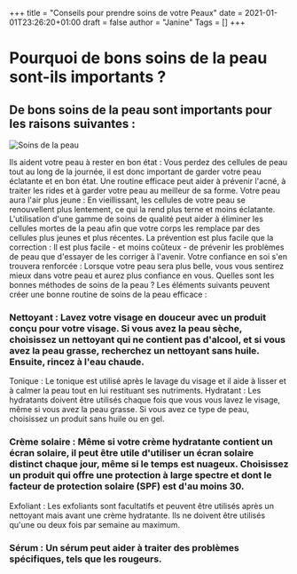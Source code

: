 +++
title = "Conseils pour prendre soins de votre Peaux"
date = 2021-01-01T23:26:20+01:00
draft = false
author = "Janine"
Tags = []
+++


# Pourquoi de bons soins de la peau sont-ils importants ?
## De bons soins de la peau sont importants pour les raisons suivantes :

![Soins de la peau](/images/beauté.jpg)

Ils aident votre peau à rester en bon état : Vous perdez des cellules de peau tout au long de la journée, il est donc important de garder votre peau éclatante et en bon état. Une routine efficace peut aider à prévenir l'acné, à traiter les rides et à garder votre peau au meilleur de sa forme.
Votre peau aura l'air plus jeune : En vieillissant, les cellules de votre peau se renouvellent plus lentement, ce qui la rend plus terne et moins éclatante. L'utilisation d'une gamme de soins de qualité peut aider à éliminer les cellules mortes de la peau afin que votre corps les remplace par des cellules plus jeunes et plus récentes.
La prévention est plus facile que la correction : Il est plus facile - et moins coûteux - de prévenir les problèmes de peau que d'essayer de les corriger à l'avenir. 
Votre confiance en soi s'en trouvera renforcée : Lorsque votre peau sera plus belle, vous vous sentirez mieux dans votre peau et aurez plus confiance en vous.
Quelles sont les bonnes méthodes de soins de la peau ?
Les éléments suivants peuvent créer une bonne routine de soins de la peau efficace :

### Nettoyant : Lavez votre visage en douceur avec un produit conçu pour votre visage. Si vous avez la peau sèche, choisissez un nettoyant qui ne contient pas d'alcool, et si vous avez la peau grasse, recherchez un nettoyant sans huile. Ensuite, rincez à l'eau chaude.
Tonique : Le tonique est utilisé après le lavage du visage et il aide à lisser et à calmer la peau tout en lui restituant ses nutriments.
Hydratant : Les hydratants doivent être utilisés chaque fois que vous vous lavez le visage, même si vous avez la peau grasse. Si vous avez ce type de peau, choisissez un produit sans huile ou en gel.
### Crème solaire : Même si votre crème hydratante contient un écran solaire, il peut être utile d'utiliser un écran solaire distinct chaque jour, même si le temps est nuageux. Choisissez un produit qui offre une protection à large spectre et dont le facteur de protection solaire (SPF) est d'au moins 30.
Exfoliant : Les exfoliants sont facultatifs et peuvent être utilisés après un nettoyant mais avant une crème hydratante. Ils ne doivent être utilisés qu'une ou deux fois par semaine au maximum.
### Sérum : Un sérum peut aider à traiter des problèmes spécifiques, tels que les rougeurs.

